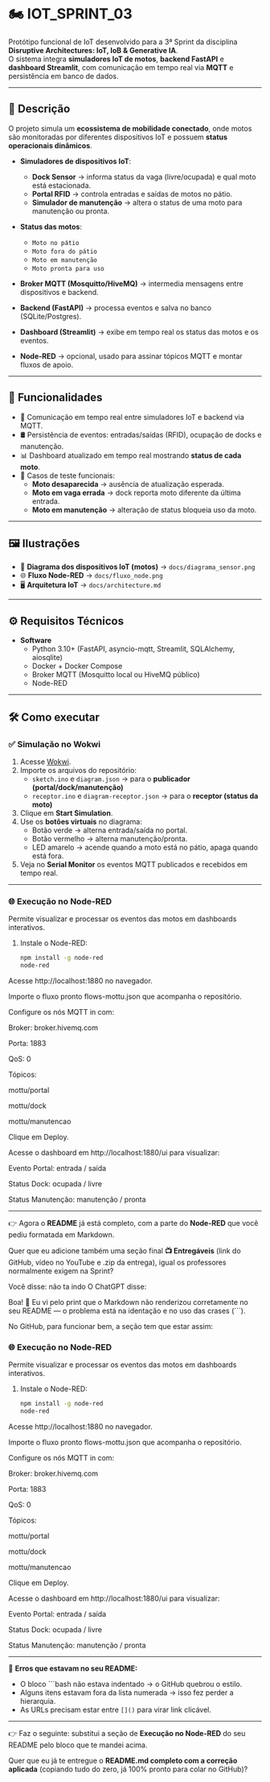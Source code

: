 # 🏍️ IOT_SPRINT_03

Protótipo funcional de IoT desenvolvido para a 3ª Sprint da disciplina **Disruptive Architectures: IoT, IoB & Generative IA**.  
O sistema integra **simuladores IoT de motos**, **backend FastAPI** e **dashboard Streamlit**, com comunicação em tempo real via **MQTT** e persistência em banco de dados.

---

## 📖 Descrição

O projeto simula um **ecossistema de mobilidade conectado**, onde motos são monitoradas por diferentes dispositivos IoT e possuem **status operacionais dinâmicos**.  

- **Simuladores de dispositivos IoT**:  
  - **Dock Sensor** → informa status da vaga (livre/ocupada) e qual moto está estacionada.  
  - **Portal RFID** → controla entradas e saídas de motos no pátio.  
  - **Simulador de manutenção** → altera o status de uma moto para manutenção ou pronta.  

- **Status das motos**:  
  - `Moto no pátio`  
  - `Moto fora do pátio`  
  - `Moto em manutenção`  
  - `Moto pronta para uso`  

- **Broker MQTT (Mosquitto/HiveMQ)** → intermedia mensagens entre dispositivos e backend.  
- **Backend (FastAPI)** → processa eventos e salva no banco (SQLite/Postgres).  
- **Dashboard (Streamlit)** → exibe em tempo real os status das motos e os eventos.  
- **Node-RED** → opcional, usado para assinar tópicos MQTT e montar fluxos de apoio.  

---

## 🎯 Funcionalidades

- 📡 Comunicação em tempo real entre simuladores IoT e backend via MQTT.  
- 🛢️ Persistência de eventos: entradas/saídas (RFID), ocupação de docks e manutenção.  
- 📊 Dashboard atualizado em tempo real mostrando **status de cada moto**.  
- 🧪 Casos de teste funcionais:  
  - **Moto desaparecida** → ausência de atualização esperada.  
  - **Moto em vaga errada** → dock reporta moto diferente da última entrada.  
  - **Moto em manutenção** → alteração de status bloqueia uso da moto.  

---

## 🖼️ Ilustrações

- 📡 **Diagrama dos dispositivos IoT (motos)** → `docs/diagrama_sensor.png`  
- 🌐 **Fluxo Node-RED** → `docs/fluxo_node.png`  
- 🖥️ **Arquitetura IoT** → `docs/architecture.md`  

---

## ⚙️ Requisitos Técnicos

- **Software**  
  - Python 3.10+ (FastAPI, asyncio-mqtt, Streamlit, SQLAlchemy, aiosqlite)  
  - Docker + Docker Compose  
  - Broker MQTT (Mosquitto local ou HiveMQ público)  
  - Node-RED  

---

## 🛠️ Como executar

### ✅ Simulação no Wokwi
1. Acesse [Wokwi](https://wokwi.com).  
2. Importe os arquivos do repositório:  
   - `sketch.ino` e `diagram.json` → para o **publicador (portal/dock/manutenção)**  
   - `receptor.ino` e `diagram-receptor.json` → para o **receptor (status da moto)**  
3. Clique em **Start Simulation**.  
4. Use os **botões virtuais** no diagrama:  
   - Botão verde → alterna entrada/saída no portal.  
   - Botão vermelho → alterna manutenção/pronta.  
   - LED amarelo → acende quando a moto está no pátio, apaga quando está fora.  
5. Veja no **Serial Monitor** os eventos MQTT publicados e recebidos em tempo real.

---

### 🌐 Execução no Node-RED
Permite visualizar e processar os eventos das motos em dashboards interativos.

1. Instale o Node-RED:  
   ```bash
   npm install -g node-red
   node-red
Acesse http://localhost:1880
 no navegador.

Importe o fluxo pronto flows-mottu.json que acompanha o repositório.

Configure os nós MQTT in com:

Broker: broker.hivemq.com

Porta: 1883

QoS: 0

Tópicos:

mottu/portal

mottu/dock

mottu/manutencao

Clique em Deploy.

Acesse o dashboard em http://localhost:1880/ui
 para visualizar:

Evento Portal: entrada / saída

Status Dock: ocupada / livre

Status Manutenção: manutenção / pronta


---

👉 Agora o **README** já está completo, com a parte do **Node-RED** que você pediu formatada em Markdown.  

Quer que eu adicione também uma seção final **📺 Entregáveis** (link do GitHub, vídeo no YouTube e .zip da entrega), igual os professores normalmente exigem na Sprint?

Você disse:
não ta indo 
O ChatGPT disse:

Boa! 👀 Eu vi pelo print que o Markdown não renderizou corretamente no seu README — o problema está na identação e no uso das crases (```).

No GitHub, para funcionar bem, a seção tem que estar assim:

### 🌐 Execução no Node-RED
Permite visualizar e processar os eventos das motos em dashboards interativos.

1. Instale o Node-RED:
   ```bash
   npm install -g node-red
   node-red


Acesse http://localhost:1880
 no navegador.

Importe o fluxo pronto flows-mottu.json que acompanha o repositório.

Configure os nós MQTT in com:

Broker: broker.hivemq.com

Porta: 1883

QoS: 0

Tópicos:

mottu/portal

mottu/dock

mottu/manutencao

Clique em Deploy.

Acesse o dashboard em http://localhost:1880/ui
 para visualizar:

Evento Portal: entrada / saída

Status Dock: ocupada / livre

Status Manutenção: manutenção / pronta


---

📌 **Erros que estavam no seu README:**
- O bloco ```bash não estava indentado → o GitHub quebrou o estilo.  
- Alguns itens estavam fora da lista numerada → isso fez perder a hierarquia.  
- As URLs precisam estar entre `[]()` para virar link clicável.  

---

👉 Faz o seguinte: substitui a seção de **Execução no Node-RED** do seu README pelo bloco que te mandei acima.  

Quer que eu já te entregue o **README.md completo com a correção aplicada** (copiando tudo do zero, já 100% pronto para colar no GitHub)?
